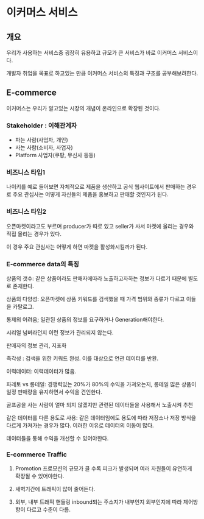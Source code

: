 # 이커머스 서비스

## 개요

우리가 사용하는 서비스중 굉장히 유용하고 규모가 큰 서비스가 바로 이커머스 서비스이다.

개발자 취업을 목표로 하고있는 만큼 이커머스 서비스의 특징과 구조를 공부해보려한다.

## E-commerce

이커머스는 우리가 알고있는 시장의 개념이 온라인으로 확장된 것이다.

### Stakeholder : 이해관계자

* 파는 사람(사업자, 개인)
* 사는 사람(소비자, 사업자)
* Platform 사업자(쿠팡, 무신사 등등)

### 비즈니스 타입1

나이키를 예로 들어보면 자체적으로 제품을 생산하고 공식 웹사이트에서 판매하는 경우로 주요 관심사는 어떻게 자신들의 제품을 홍보하고 판매할 것인지가 된다.

### 비즈니스 타입2

오픈마켓이라고도 부르며 producer가 따로 있고 seller가 사서 마켓에 올리는 경우와 직접 올리는 경우가 있다.

이 경우 주요 관심사는 어떻게 하면 마켓을 활성화시킬까가 된다.

### E-commerce data의 특징

상품의 갯수: 같은 상품이라도 판매자에따라 노출하고자하는 정보가 다르기 때문에 별도로 존재한다.

상품의 다양성: 오픈마켓에 상품 키워드를 검색했을 때 가격 범위와 종류가 다르고 이들을 카탈로그.

통제의 어려움; 일관된 상품의 정보를 요구하거나 Generation해야한다.

시리얼 넘버라던지 이런 정보가 관리되지 않는다.

판매자의 정보 관리, 지표화

즉각성 : 검색을 위한 키워드 완성. 이를 대상으로 연관 데이터를 반환.

이력데이터: 이력데이터가 많음.

파레토 vs 롱테일: 경쟁력있는 20%가 80%의 수익을 가져오는지, 롱테일 많은 상품이 일정 판매량을 유지하면서 수익을 견인한다.

골프공을 사는 사람이 얼마 되지 않겠지만 관련된 데이터들을 사용해서 노출시켜 추천

같은 데이터를 다른 용도로 사용: 같은 데이터임에도 용도에 따라 저장소나 저장 방식을 다르게 가져가는 경우가 많다.
이러한 이유로 데이터의 이동이 많다.

데이터들을 통해 수익을 개선할 수 있어야한다.

### E-commerce Traffic

1. Promotion 프로모션의 규모가 클 수록 피크가 발생되며 여러 자원들이 유연하게 확장될 수 있어야한다. 

2. 새벽기간에 트래픽이 많이 줄어든다.

3. 외부, 내부 트래픽 핸들링
inbound되는 주소지가 내부인지 외부인지에 따라 제어방향이 다르고 수준이 다름.
